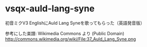 vsqx-auld-lang-syne
===================

初音ミクV3 EnglishにAuld Lang Syneを歌ってもらった（英語発音版）

参考にした楽譜: Wikimedia Commons より (Public Domain)
http://commons.wikimedia.org/wiki/File:37_Auld_Lang_Syne.png
